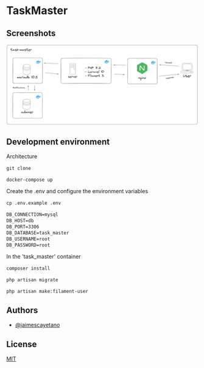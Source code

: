
# TaskMaster


## Screenshots

![App Screenshot](https://raw.githubusercontent.com/jaimescayetano/images/main/projects/task_master/model-task-master.png?token=GHSAT0AAAAAACMXWT7WUSK5TU44CDK7I5M6ZSBRAEA)


## Development environment

Architecture


```
git clone 
```

```
docker-compose up
```

Create the .env and configure the environment variables
```
cp .env.example .env
```

```
DB_CONNECTION=mysql
DB_HOST=db
DB_PORT=3306
DB_DATABASE=task_master
DB_USERNAME=root
DB_PASSWORD=root
```

In the 'task_master' container
```
composer install
```

```
php artisan migrate
```

```
php artisan make:filament-user
```

## Authors

- [@jaimescayetano](https://www.github.com/jaimescayetano)

## License

[MIT](https://choosealicense.com/licenses/mit/)